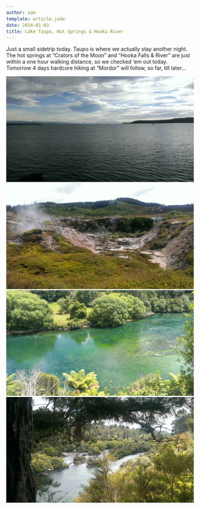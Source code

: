 ```yaml
---
author: xam
template: article.jade
date: 2014-01-03
title: Lake Taupo, Hot Springs & Hooka River
---
```


Just a small sidetrip today. Taupo is where we actually stay another night. 
The hot springs at “Crators of the Moon” and “Hooka Falls & River” are just 
within a one hour walking distance, so we checked ‘em out today. Tomorrow 4 
days hardcore hiking at “Mordor” will follow, so far, till later…

![Photo](img1.jpg)
![Photo](img2.jpg)
![Photo](img3.jpg)
![Photo](img4.jpg)
